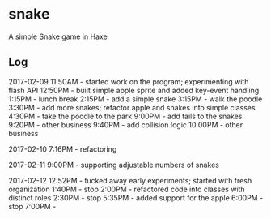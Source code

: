 # snake

A simple Snake game in Haxe

## Log
2017-02-09
11:50AM - started work on the program; experimenting with flash API
12:50PM - built simple apple sprite and added key-event handling
1:15PM - lunch break
2:15PM - add a simple snake
3:15PM - walk the poodle
3:30PM - add more snakes; refactor apple and snakes into simple classes
4:30PM - take the poodle to the park
9:00PM - add tails to the snakes
9:20PM - other business
9:40PM - add collision logic
10:00PM - other business

2017-02-10
7:16PM - refactoring

2017-02-11
9:00PM - supporting adjustable numbers of snakes

2017-02-12
12:52PM - tucked away early experiments; started with fresh organization
1:40PM  - stop
2:00PM  - refactored code into classes with distinct roles
2:30PM  - stop
5:35PM  - added support for the apple
6:00PM  - stop
7:00PM  - 


